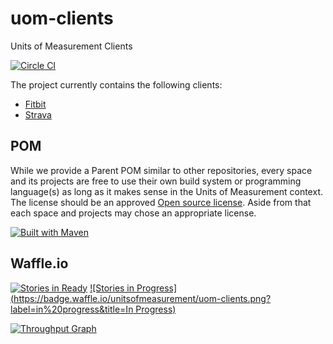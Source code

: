uom-clients
===========

Units of Measurement Clients

[![Circle CI](https://circleci.com/gh/unitsofmeasurement/uom-clients.svg?style=svg)](https://circleci.com/gh/unitsofmeasurement/uom-clients) 

The project currently contains the following clients:
- [Fitbit](fitbit)
- [Strava](strava)

## POM
While we provide a Parent POM similar to other repositories, every space and its projects are free to use their own build system or programming language(s) as long as it makes sense in the Units of Measurement context. The license should be an approved [Open source license](https://opensource.org/licenses). Aside from that each space and projects may chose an appropriate license.

[![Built with Maven](http://maven.apache.org/images/logos/maven-feather.png)](http://maven.org/)

Waffle.io
------------
[![Stories in Ready](https://badge.waffle.io/unitsofmeasurement/uom-clients.png?label=ready&title=Ready)](https://waffle.io/unitsofmeasurement/uom-clients)
[![Stories in Progress](https://badge.waffle.io/unitsofmeasurement/uom-clients.png?label=in%20progress&title=In Progress)](https://waffle.io/unitsofmeasurement/uom-clients)

[![Throughput Graph](https://graphs.waffle.io/unitsofmeasurement/uom-clients/throughput.svg)](https://waffle.io/unitsofmeasurement/uom-clients/metrics)
